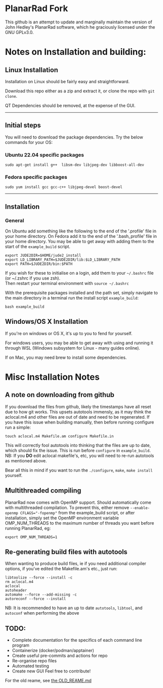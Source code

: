 # PlanarRad Fork 

This github is an attempt to update and marginally maintain the version of John Hedley's PlanarRad software, which he graciously licensed under the GNU GPLv3.0.


# Notes on Installation and building:


## Linux Installation
Installation on Linux should be fairly easy and straightforward.   

Download this repo either as a zip and extract it, or clone the repo with `git clone`.

QT Dependencies should be removed, at the expense of the GUI. 


---------------------------
## Initial steps
You will need to download the package dependencies. Try the below commands for your OS:
### Ubuntu 22.04 specific packages
```
sudo apt-get install g++  libsm-dev libjpeg-dev libboost-all-dev 
```
### Fedora specific packages
```
sudo yum install gcc gcc-c++ libjpeg-devel boost-devel
```
---------------------------

## Installation
### General
On Ubuntu add something like the following to the end of the '.profile' file in your home directory. On Fedora add it to the end of the  '.bash_profile' file in your home directory. You may be able to get away with adding them to the start of the `example_build` script.
```
export JUDE2DIR=$HOME/jude2_install
export LD_LIBRARY_PATH=$JUDE2DIR/lib:$LD_LIBRARY_PATH
export PATH=$JUDE2DIR/bin:$PATH
```
If you wish for these to initialise on a login, add them to your `~/.bashrc` file (or ~/.zshrc if you use zsh).  
Then restart your terminal environment with `source ~/.bashrc`

With the prerequisite packages installed and the path set, simply navigate to the main directory in a terminal run the install script `example_build`:
```
bash example_build
```
## Windows/OS X Installation
If you're on windows or OS X, it's up to you to fend for yourself. 

For windows users, you may be able to get away with using and running it through WSL (Windows subsystem for Linux - many guides online). 

If on Mac, you may need brew to install some dependencies.

# Misc Installation Notes
## A note on downloading from github
If you download the files from github, likely the timestamps have all reset due to how git works. This upsets autotools immensly, as it may think the aclocal.m4 and other files are out of date and need to be regenerated. If you have this issue when building manually, then before running configure run a simple:
```
touch aclocal.m4 Makefile.am configure Makefile.in
```
This will correctly fool autotools into thinking that the files are up to date, which should fix the issue. This is run before `configure`  in `example_build`. NB: If you **DO** edit aclocal makefile's, etc, you will need to re-run autotools as mentioned above.  

Bear all this in mind if you want to run the `./configure`, `make`, `make install` yourself.

## Multithreaded compiling
PlanarRad now comes with OpenMP support. Should automatically come with multithreaded compilation. To prevent this, either remove `--enable-openmp CFLAGS="-fopenmp"` from the example_build script, or after installation, simply set the OpenMP environment variable OMP_NUM_THREADS to the maximum number of threads you want before running PlanarRad, eg:
```
export OMP_NUM_THREADS=1
```

## Re-generating build files with autotools
When wanting to produce build files, ie if you need additional compiler options, if you've edited the Makefile.am's etc., just run:
```
libtoolize --force --install -c
rm aclocal.m4
aclocal
autoheader
automake --force --add-missing -c
autoreconf --force --install
```
NB: It is recommended to have an up to date `autotools`, `libtool`, and `autoconf` when performing the above
## TODO:
 * Complete documentation for the specifics of each command line program
 * Containerize (docker/podman/apptainer)
 * Create useful pre-commits and actions for repo
 * Re-organise repo files
 * Automated testing
 * Create new GUI
Feel free to contribute!


For the old reame, see [the OLD_REAME.md](OLD_REAME.md)